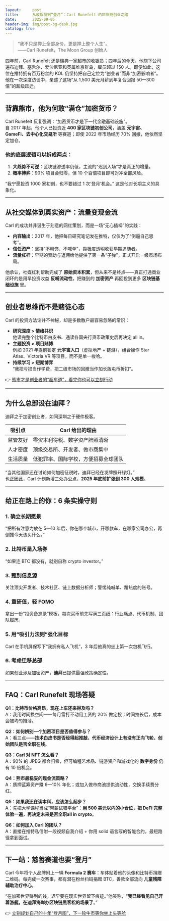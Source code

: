 ```yaml
---
layout:     post
title:      从收银员到“登月”：Carl Runefelt 的区块链创业之路
date:       2025-09-05
header-img: img/post-bg-desk.jpg
catalog: true
---
```


> “我不只是押上全部身价，更是押上整个人生”。  
> ——Carl Runefelt，The Moon Group 创始人

四年前，Carl Runefelt 还是瑞典一家超市的收银员；四年后的今天，他旗下公司遍布迪拜、塞舌尔、爱沙尼亚和英属维京群岛，雇员超过 150 人。即便如此，这位在推特拥有百万粉丝的 KOL 仍坚持把自己定位为“创业者”而非“加密影响者”。他在一次深度访谈中，亲述了这场“从 1,500 美元月薪到年复合回报 50—300 倍”的超级跃迁。

---

## 背靠熊市，他为何敢“满仓”加密货币？

Carl Runefelt 反复强调：“加密货币才是下一代金融基础设施”。  
自 2017 年起，他个人已投资近 **400 家区块链初创公司**，涵盖 **元宇宙、GameFi、去中心化交易所** 等赛道；即使 2022 年市场经历 70% 回撤，他依然坚定加仓。

### 他的底层逻辑可以拆成两点：

1. **大趋势不可逆**：区块链渗透率仍低，主流的“迟到入场”才是真正的增量。  
2. **概率博弈**：90% 项目会归零，但 10 个百倍项目即可对冲全部风险。

“我宁愿投资 1000 家初创，也不要错过 1 次‘登月’机会。” 这是他对长期主义的具象化。

---

## 从社交媒体到真实资产：流量变现金流

Carl 的成功并非诞生于刻意的网红策划，而是一场“无心插柳”的实践：

- **内容输出**：2017 年，他把每日研究笔记发在推特，仅仅为了“倒逼自己思考”。  
- **信任资产**：坚持“不粉饰、不喊单”，靠极度透明收获早期追随者。  
- **流量杠杆**：早期的赞助与返佣给他提供了第一条“子弹”，正式开启一级市场布局。

他承认，社媒红利帮助完成了 **原始资本积累**，但从来不是终点——真正打通商业闭环的是用早投资收益 **反哺流动性**，把赚到的 **加密资产** 再回投到更多 **区块链基础设施** 里。

---

## 创业者思维而不是赌徒心态

Carl 的投资方法论并不神秘，却是多数散户最容易忽略的常识：

- **研究深度 > 情绪共识**  
  他读完整个比特币白皮书、通读各国央行货币政策史后再决定 all in。  
- **主题投资 > 项目赌博**  
  例如 2021 年提前锁定 **元宇宙入口**（虚拟地产 + 链游），组合操作 Star Atlas、Victoria VR 等项目，而不是单一梭哈。  
- **持续学习 > 短期博弈**  
  “我把亏损当作学费，把二级市场的回撤当作加长版屯币折扣”。

👉 [熊市才是创业者的“超车道”，看完你也可以立刻行动](https://okxdog.com/)

---

## 为什么总部设在迪拜？

迪拜之于加密创业者，如同深圳之于硬件极客。

| 吸引点 | Carl 给出的理由 |
| --- | --- |
| 监管友好 | 零资本利得税、数字资产牌照清晰 |
| 人才密度 | 顶级交易所、开发者、做市商集中 |
| 生活质量 | 低犯罪率、国际学校，方便招募全球团队 |

“当其他国家还在讨论如何加密征税时，迪拜已经在发牌照开绿灯。”  
也正因此，Carl 计划新增三处办公点，**2025 年底前扩张到 300 人规模**。

---

## 给正在路上的你：6 条实操守则

### 1. 确立长期愿景
  “把所有注意力放在 5—10 年后，你在哪个城市，开哪款车，在哪家公司办公，再倒推今天该买什么。”

### 2. 比特币是入场券
  “如果连 BTC 都没有，就别自称 crypto investor。”

### 3. 甄别信息源
  关注顶尖开发者、技术社区、链上数据分析师；警惕纯喊单、蹭热度的账号。

### 4. 重研值，轻 FOMO
  拿出一份“投资备忘录”模板，每次买币前先写满三页纸：行业痛点、代币机制、团队履历。

### 5. 用“吸引力法则”强化目标
  Carl 在手机屏保写下“我拥有私人飞机”，3 年后他真的坐上第一次包机飞行。

### 6. 考虑迁移总部
  如果创业涉及加密资产，**迪拜**已提供最强政策确定性。

---

## FAQ：Carl Runefelt 现场答疑

**Q1：比特币价格高昂，现在上车还来得及吗？**  
A：我用时间换空间——每月雷打不动用工资的 20% 做定投；时间拉长后，成本会被均匀摊薄。

**Q2：如何辨别一个加密项目是否值得参与？**  
A：看三点——**技术白皮书是否经得起推敲、代币经济设计上有没有正向飞轮、创始团队是否全职在线**。

**Q3：Carl 对 NFT 怎么看？**  
A：90% 的 JPEG 都会归零，但可编程艺术品、链游资产和游戏化的 **数字身份** 仍有 10 倍机会。

**Q4：熊市最稳妥的现金流策略？**  
A：质押蓝筹资产赚 6—10% 年化；或加入做市商池提供流动性，交换手续费分红。

**Q5：如果我还在读本科，应该怎么起步？**  
A：先把大学课程当成“带薪试错平台”：**用 500 美元以内的小仓位，把 DeFi 完整体验一遍，再决定未来是否全职all in crypto**。

**Q6：如何加入 Carl 的团队？**  
A：直接在推特私信附一段视频自我介绍 + 你用 solid 语言写的智能合约，最短路径拿到面试。

---

## 下一站：慈善赛道也要“登月”

Carl 今年将个人品牌附上一辆 **Formula 2 赛车**：车体贴着他的头像和比特币捐赠二维码。每完成一次赛事，都有潜在粉丝扫码捐赠 BTC，善款全部流向 **儿童残障辅助治疗中心**。

“在加密世界赚到的钱，迟早要在现实世界留下痕迹。”他笑称，“**我已经看见自己开着游艇，在迪拜海岸办区块链黑客松的场景了**。”

👉 [立刻规划自己的十年“登月图”，下一轮牛市等你坐上头等舱](https://okxdog.com/)